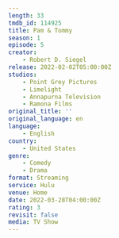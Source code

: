 ```yaml
---
length: 33
tmdb_id: 114925
title: Pam & Tommy
season: 1
episode: 5
creator:
    - Robert D. Siegel
release: 2022-02-02T05:00:00Z
studios:
    - Point Grey Pictures
    - Limelight
    - Annapurna Television
    - Ramona Films
original_title: ''
original_language: en
language:
    - English
country:
    - United States
genre:
    - Comedy
    - Drama
format: Streaming
service: Hulu
venue: Home
date: 2022-03-28T04:00:00Z
rating: 3
revisit: false
media: TV Show
---
```


